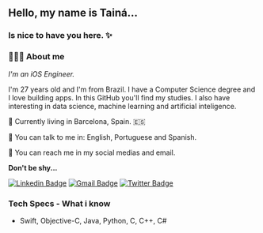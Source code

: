 
## Hello, my name is Tainá...
### Is nice to have you here. ✨

### 👩🏽‍💻 About me

_I'm an iOS Engineer._ 

I'm 27 years old and I'm from Brazil. I have a Computer Science degree and I love building apps. In this GitHub you'll find my studies. 
I also have interesting in data science, machine learning and artificial inteligence. 
 
📍 Currently living in Barcelona, Spain. 🇪🇸

💬 You can talk to me in: English, Portuguese and Spanish.

📩 You can reach me in my social medias and email. 

**Don't be shy...**
 
[![Linkedin Badge](https://img.shields.io/badge/-Linkedin-blue?style=flat-square&logo=Linkedin&logoColor=white&link=https://www.linkedin.com/in/tainaviriato/)](https://www.linkedin.com/in/tainaviriato/) 
[![Gmail Badge](https://img.shields.io/badge/-Gmail-c14438?style=flat-square&logo=Gmail&logoColor=white&link=mailto:tainavmendes@gmail.com)](mailto:tainavmendes@gmail.com)
[![Twitter Badge](https://img.shields.io/badge/-Twitter-1ca0f1?style=flat-square&logo=twitter&logoColor=white&link=https://twitter.com/tainavmendes)](https://twitter.com/tainavmendes) 
 
### Tech Specs - What i know   
- Swift, Objective-C, Java, Python, C, C++, C#
